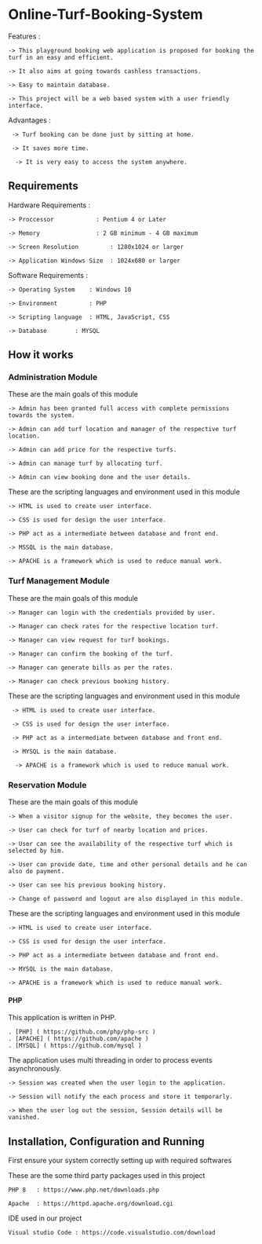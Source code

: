 # Online-Turf-Booking-System

Features :
	
	-> This playground booking web application is proposed for booking the turf in an easy and efficient.

	-> It also aims at going towards cashless transactions.
	
	-> Easy to maintain database.
	
	-> This project will be a web based system with a user friendly interface.

Advantages :

     -> Turf booking can be done just by sitting at home.

     -> It saves more time.

      -> It is very easy to access the system anywhere.

       
## Requirements 

Hardware Requirements :
	
	-> Proccessor 		     : Pentium 4 or Later
	
	-> Memory    		     : 2 GB minimum - 4 GB maximum
	
	-> Screen Resolution 	     : 1280x1024 or larger
	
	-> Application Windows Size  : 1024x680 or larger

Software Requirements :

	-> Operating System    : Windows 10
	
	-> Environment	       : PHP
	
	-> Scripting language  : HTML, JavaScript, CSS
	
	-> Database	       : MYSQL

## How it works

### Administration Module

These are the main goals of this module 

    -> Admin has been granted full access with complete permissions towards the system. 

    -> Admin can add turf location and manager of the respective turf location.
 
    -> Admin can add price for the respective turfs.
 
    -> Admin can manage turf by allocating turf.

    -> Admin can view booking done and the user details.

These are the scripting languages and environment used in this module 

	-> HTML is used to create user interface.
	
	-> CSS is used for design the user interface.
	
	-> PHP act as a intermediate between database and front end.
	
	-> MSSQL is the main database.
	
	-> APACHE is a framework which is used to reduce manual work.

### Turf Management Module

These are the main goals of this module 

    -> Manager can login with the credentials provided by user. 

    -> Manager can check rates for the respective location turf.
 
    -> Manager can view request for turf bookings.
    
    -> Manager can confirm the booking of the turf.

    -> Manager can generate bills as per the rates.

    -> Manager can check previous booking history.
 
These are the scripting languages and environment used in this module 

     -> HTML is used to create user interface.
	
     -> CSS is used for design the user interface.
	
     -> PHP act as a intermediate between database and front end.
	
     -> MYSQL is the main database.
	
      -> APACHE is a framework which is used to reduce manual work.

### Reservation Module

These are the main goals of this module

    -> When a visitor signup for the website, they becomes the user.

    -> User can check for turf of nearby location and prices.
 
    -> User can see the availability of the respective turf which is selected by him.

    -> User can provide date, time and other personal details and he can also do payment.

    -> User can see his previous booking history.
    
    -> Change of password and logout are also displayed in this module.

These are the scripting languages and environment used in this module 

	-> HTML is used to create user interface.
	
	-> CSS is used for design the user interface.
	
	-> PHP act as a intermediate between database and front end.
	
	-> MYSQL is the main database.
	
	-> APACHE is a framework which is used to reduce manual work.

#### PHP 

This application is written in PHP.

    . [PHP] ( https://github.com/php/php-src )
    . [APACHE] ( https://github.com/apache )
    . [MYSQL] ( https://github.com/mysql )
	 

The application uses multi threading in order to process events asynchronously.
	
	-> Session was created when the user login to the application.
	
	-> Session will notify the each process and store it temporarly.
	
	-> When the user log out the session, Session details will be vanished. 

## Installation, Configuration and Running 

First ensure your system correctly setting up with required softwares 

These are the some third party packages used in this project

	PHP 8   : https://www.php.net/downloads.php   
	
	Apache  : https://httpd.apache.org/download.cgi

IDE used in our project 

	Visual studio Code : https://code.visualstudio.com/download




